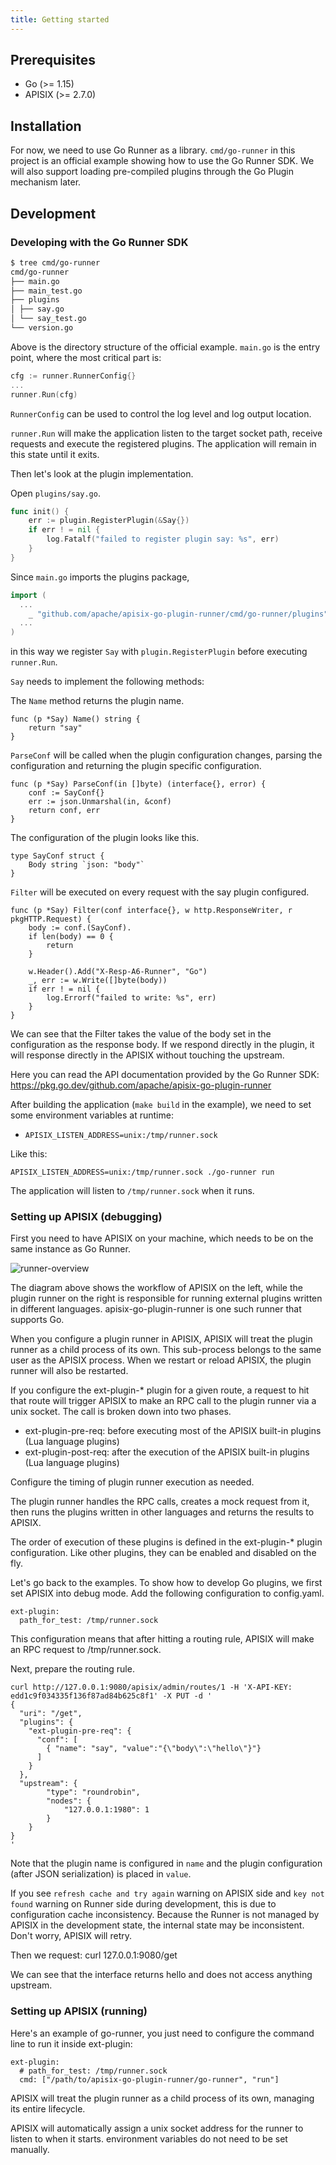```yaml
---
title: Getting started
---
```


<!--
#
# Licensed to the Apache Software Foundation (ASF) under one or more
# contributor license agreements.  See the NOTICE file distributed with
# this work for additional information regarding copyright ownership.
# The ASF licenses this file to You under the Apache License, Version 2.0
# (the "License"); you may not use this file except in compliance with
# the License.  You may obtain a copy of the License at
#
#     http://www.apache.org/licenses/LICENSE-2.0
#
# Unless required by applicable law or agreed to in writing, software
# distributed under the License is distributed on an "AS IS" BASIS,
# WITHOUT WARRANTIES OR CONDITIONS OF ANY KIND, either express or implied.
# See the License for the specific language governing permissions and
# limitations under the License.
#
-->

## Prerequisites

* Go (>= 1.15)
* APISIX (>= 2.7.0)

## Installation

For now, we need to use Go Runner as a library. `cmd/go-runner` in this project is an official example showing how to use the Go Runner SDK.
We will also support loading pre-compiled plugins through the Go Plugin mechanism later.

## Development

### Developing with the Go Runner SDK

```bash
$ tree cmd/go-runner
cmd/go-runner
├── main.go
├── main_test.go
├── plugins
│ ├── say.go
│ └── say_test.go
└── version.go
```

Above is the directory structure of the official example. `main.go` is the entry point, where the most critical part is:

```go
cfg := runner.RunnerConfig{}
...
runner.Run(cfg)
```

`RunnerConfig` can be used to control the log level and log output location.

`runner.Run` will make the application listen to the target socket path, receive requests and execute the registered plugins. The application will remain in this state until it exits.

Then let's look at the plugin implementation.

Open `plugins/say.go`.

```go
func init() {
	err := plugin.RegisterPlugin(&Say{})
	if err ! = nil {
		log.Fatalf("failed to register plugin say: %s", err)
	}
}
```

Since `main.go` imports the plugins package,

```go
import (
  ...
	_ "github.com/apache/apisix-go-plugin-runner/cmd/go-runner/plugins"
  ...
)
```

in this way we register `Say` with `plugin.RegisterPlugin` before executing `runner.Run`.

`Say` needs to implement the following methods:

The `Name` method returns the plugin name.

```
func (p *Say) Name() string {
	return "say"
}
```

`ParseConf` will be called when the plugin configuration changes, parsing the configuration and returning the plugin specific configuration.

```
func (p *Say) ParseConf(in []byte) (interface{}, error) {
	conf := SayConf{}
	err := json.Unmarshal(in, &conf)
	return conf, err
}
```

The configuration of the plugin looks like this.

```
type SayConf struct {
	Body string `json: "body"`
}
```

`Filter` will be executed on every request with the say plugin configured.

```
func (p *Say) Filter(conf interface{}, w http.ResponseWriter, r pkgHTTP.Request) {
	body := conf.(SayConf).
	if len(body) == 0 {
		return
	}

	w.Header().Add("X-Resp-A6-Runner", "Go")
	_, err := w.Write([]byte(body))
	if err ! = nil {
		log.Errorf("failed to write: %s", err)
	}
}
```

We can see that the Filter takes the value of the body set in the configuration as the response body. If we respond directly in the plugin, it will response directly in the APISIX without touching the upstream.

Here you can read the API documentation provided by the Go Runner SDK: https://pkg.go.dev/github.com/apache/apisix-go-plugin-runner

After building the application (`make build` in the example), we need to set some environment variables at runtime:

* `APISIX_LISTEN_ADDRESS=unix:/tmp/runner.sock`

Like this:

```
APISIX_LISTEN_ADDRESS=unix:/tmp/runner.sock ./go-runner run
```

The application will listen to `/tmp/runner.sock` when it runs.

### Setting up APISIX (debugging)

First you need to have APISIX on your machine, which needs to be on the same instance as Go Runner.

![runner-overview](../../assets/images/runner-overview.png)

The diagram above shows the workflow of APISIX on the left, while the plugin runner on the right is responsible for running external plugins written in different languages. apisix-go-plugin-runner is one such runner that supports Go.

When you configure a plugin runner in APISIX, APISIX will treat the plugin runner as a child process of its own. This sub-process belongs to the same user as the APISIX process. When we restart or reload APISIX, the plugin runner will also be restarted.

If you configure the ext-plugin-* plugin for a given route, a request to hit that route will trigger APISIX to make an RPC call to the plugin runner via a unix socket. The call is broken down into two phases.

- ext-plugin-pre-req: before executing most of the APISIX built-in plugins (Lua language plugins)
- ext-plugin-post-req: after the execution of the APISIX built-in plugins (Lua language plugins)

Configure the timing of plugin runner execution as needed.

The plugin runner handles the RPC calls, creates a mock request from it, then runs the plugins written in other languages and returns the results to APISIX.

The order of execution of these plugins is defined in the ext-plugin-* plugin configuration. Like other plugins, they can be enabled and disabled on the fly.

Let's go back to the examples. To show how to develop Go plugins, we first set APISIX into debug mode. Add the following configuration to config.yaml.

```
ext-plugin:
  path_for_test: /tmp/runner.sock
```

This configuration means that after hitting a routing rule, APISIX will make an RPC request to /tmp/runner.sock.

Next, prepare the routing rule.

```
curl http://127.0.0.1:9080/apisix/admin/routes/1 -H 'X-API-KEY: edd1c9f034335f136f87ad84b625c8f1' -X PUT -d '
{
  "uri": "/get",
  "plugins": {
    "ext-plugin-pre-req": {
      "conf": [
        { "name": "say", "value":"{\"body\":\"hello\"}"}
      ]
    }
  },
  "upstream": {
        "type": "roundrobin",
        "nodes": {
            "127.0.0.1:1980": 1
        }
    }
}
'
```

Note that the plugin name is configured in `name` and the plugin configuration (after JSON serialization) is placed in `value`.

If you see `refresh cache and try again` warning on APISIX side and `key not found` warning on Runner side during development, this is due to configuration cache inconsistency. Because the Runner is not managed by APISIX in the development state, the internal state may be inconsistent. Don't worry, APISIX will retry.

Then we request: curl 127.0.0.1:9080/get

We can see that the interface returns hello and does not access anything upstream.

### Setting up APISIX (running)

Here's an example of go-runner, you just need to configure the command line to run it inside ext-plugin:

```
ext-plugin:
  # path_for_test: /tmp/runner.sock
  cmd: ["/path/to/apisix-go-plugin-runner/go-runner", "run"]
```

APISIX will treat the plugin runner as a child process of its own, managing its entire lifecycle.

APISIX will automatically assign a unix socket address for the runner to listen to when it starts. environment variables do not need to be set manually.
